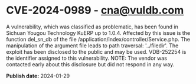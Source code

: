 # CVE-2024-0989 - cna@vuldb.com

A vulnerability, which was classified as problematic, has been found in Sichuan Yougou Technology KuERP up to 1.0.4. Affected by this issue is the function del_sn_db of the file /application/index/controller/Service.php. The manipulation of the argument file leads to path traversal: '../filedir'. The exploit has been disclosed to the public and may be used. VDB-252254 is the identifier assigned to this vulnerability. NOTE: The vendor was contacted early about this disclosure but did not respond in any way.

**Publish date:** 2024-01-29
